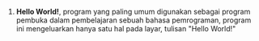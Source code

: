 1. **Hello World!**, program yang paling umum digunakan sebagai program pembuka
   dalam pembelajaran sebuah bahasa pemrograman, program ini mengeluarkan hanya
   satu hal pada layar, tulisan "Hello World!"

